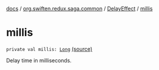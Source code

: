 [docs](../../index.md) / [org.swiften.redux.saga.common](../index.md) / [DelayEffect](index.md) / [millis](./millis.md)

# millis

`private val millis: `[`Long`](https://kotlinlang.org/api/latest/jvm/stdlib/kotlin/-long/index.html) [(source)](https://github.com/protoman92/KotlinRedux/tree/master/common\common-saga\src\main\kotlin/org/swiften/redux/saga/common/DelayEffect.kt#L17)

Delay time in milliseconds.

